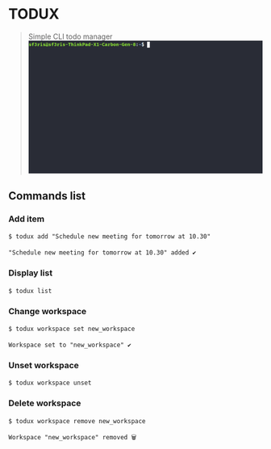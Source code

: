 # TODUX
> Simple CLI todo manager
![How_to_use](docs/todux_how_to_use.gif)

## Commands list

### Add item
````
$ todux add "Schedule new meeting for tomorrow at 10.30"

"Schedule new meeting for tomorrow at 10.30" added ✔

````

### Display list
````
$ todux list
````

### Change workspace
````
$ todux workspace set new_workspace

Workspace set to "new_workspace" ✔
````

### Unset workspace
````
$ todux workspace unset
````

### Delete workspace
````
$ todux workspace remove new_workspace

Workspace "new_workspace" removed 🗑
````


